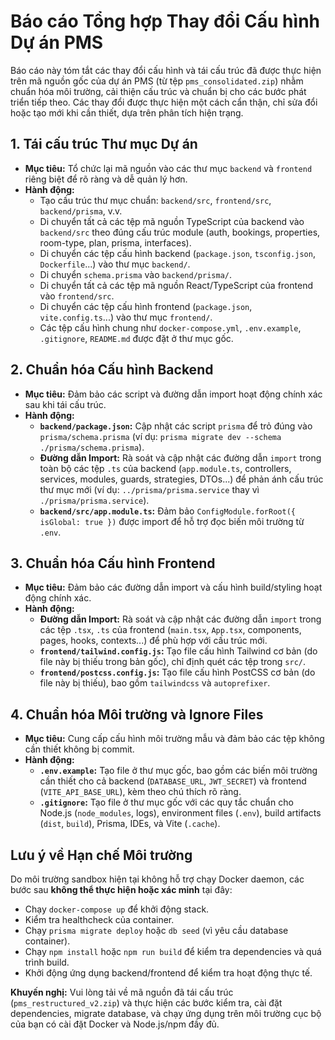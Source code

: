 # Báo cáo Tổng hợp Thay đổi Cấu hình Dự án PMS

Báo cáo này tóm tắt các thay đổi cấu hình và tái cấu trúc đã được thực hiện trên mã nguồn gốc của dự án PMS (từ tệp `pms_consolidated.zip`) nhằm chuẩn hóa môi trường, cải thiện cấu trúc và chuẩn bị cho các bước phát triển tiếp theo. Các thay đổi được thực hiện một cách cẩn thận, chỉ sửa đổi hoặc tạo mới khi cần thiết, dựa trên phân tích hiện trạng.

## 1. Tái cấu trúc Thư mục Dự án

*   **Mục tiêu:** Tổ chức lại mã nguồn vào các thư mục `backend` và `frontend` riêng biệt để rõ ràng và dễ quản lý hơn.
*   **Hành động:**
    *   Tạo cấu trúc thư mục chuẩn: `backend/src`, `frontend/src`, `backend/prisma`, v.v.
    *   Di chuyển tất cả các tệp mã nguồn TypeScript của backend vào `backend/src` theo đúng cấu trúc module (auth, bookings, properties, room-type, plan, prisma, interfaces).
    *   Di chuyển các tệp cấu hình backend (`package.json`, `tsconfig.json`, `Dockerfile`...) vào thư mục `backend/`.
    *   Di chuyển `schema.prisma` vào `backend/prisma/`.
    *   Di chuyển tất cả các tệp mã nguồn React/TypeScript của frontend vào `frontend/src`.
    *   Di chuyển các tệp cấu hình frontend (`package.json`, `vite.config.ts`...) vào thư mục `frontend/`.
    *   Các tệp cấu hình chung như `docker-compose.yml`, `.env.example`, `.gitignore`, `README.md` được đặt ở thư mục gốc.

## 2. Chuẩn hóa Cấu hình Backend

*   **Mục tiêu:** Đảm bảo các script và đường dẫn import hoạt động chính xác sau khi tái cấu trúc.
*   **Hành động:**
    *   **`backend/package.json`:** Cập nhật các script `prisma` để trỏ đúng vào `prisma/schema.prisma` (ví dụ: `prisma migrate dev --schema ./prisma/schema.prisma`).
    *   **Đường dẫn Import:** Rà soát và cập nhật các đường dẫn `import` trong toàn bộ các tệp `.ts` của backend (`app.module.ts`, controllers, services, modules, guards, strategies, DTOs...) để phản ánh cấu trúc thư mục mới (ví dụ: `../prisma/prisma.service` thay vì `./prisma/prisma.service`).
    *   **`backend/src/app.module.ts`:** Đảm bảo `ConfigModule.forRoot({ isGlobal: true })` được import để hỗ trợ đọc biến môi trường từ `.env`.

## 3. Chuẩn hóa Cấu hình Frontend

*   **Mục tiêu:** Đảm bảo các đường dẫn import và cấu hình build/styling hoạt động chính xác.
*   **Hành động:**
    *   **Đường dẫn Import:** Rà soát và cập nhật các đường dẫn `import` trong các tệp `.tsx`, `.ts` của frontend (`main.tsx`, `App.tsx`, components, pages, hooks, contexts...) để phù hợp với cấu trúc mới.
    *   **`frontend/tailwind.config.js`:** Tạo file cấu hình Tailwind cơ bản (do file này bị thiếu trong bản gốc), chỉ định quét các tệp trong `src/`.
    *   **`frontend/postcss.config.js`:** Tạo file cấu hình PostCSS cơ bản (do file này bị thiếu), bao gồm `tailwindcss` và `autoprefixer`.

## 4. Chuẩn hóa Môi trường và Ignore Files

*   **Mục tiêu:** Cung cấp cấu hình môi trường mẫu và đảm bảo các tệp không cần thiết không bị commit.
*   **Hành động:**
    *   **`.env.example`:** Tạo file ở thư mục gốc, bao gồm các biến môi trường cần thiết cho cả backend (`DATABASE_URL`, `JWT_SECRET`) và frontend (`VITE_API_BASE_URL`), kèm theo chú thích rõ ràng.
    *   **`.gitignore`:** Tạo file ở thư mục gốc với các quy tắc chuẩn cho Node.js (`node_modules`, logs), environment files (`.env`), build artifacts (`dist`, `build`), Prisma, IDEs, và Vite (`.cache`).

## Lưu ý về Hạn chế Môi trường

Do môi trường sandbox hiện tại không hỗ trợ chạy Docker daemon, các bước sau **không thể thực hiện hoặc xác minh** tại đây:

*   Chạy `docker-compose up` để khởi động stack.
*   Kiểm tra healthcheck của container.
*   Chạy `prisma migrate deploy` hoặc `db seed` (vì yêu cầu database container).
*   Chạy `npm install` hoặc `npm run build` để kiểm tra dependencies và quá trình build.
*   Khởi động ứng dụng backend/frontend để kiểm tra hoạt động thực tế.

**Khuyến nghị:** Vui lòng tải về mã nguồn đã tái cấu trúc (`pms_restructured_v2.zip`) và thực hiện các bước kiểm tra, cài đặt dependencies, migrate database, và chạy ứng dụng trên môi trường cục bộ của bạn có cài đặt Docker và Node.js/npm đầy đủ.

